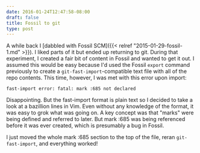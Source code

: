```yaml
---
date: 2016-01-24T12:47:58-08:00
draft: false
title: Fossil to git
type: post
---
```

A while back I [dabbled with Fossil SCM]({{< relref "2015-01-29-fossil-1.md" >}}). I liked parts of it but ended up returning to git. During that experiment,
I created a fair bit of content in Fossil and wanted to get it out. I assumed this would be easy because I'd
used the Fossil `export` command previously to create a `git-fast-import`-compatible text file with all of the
repo contents. This time, however, I was met with this error upon import:

`fast-import error: fatal: mark :685 not declared`

Disappointing. But the fast-import format is plain text so I decided to take a look at a bazillion lines in
Vim. Even without any knowledge of the format, it was easy to grok what was going on. A key concept was that
"marks" were being defined and referred to later. But mark :685 was being referenced before it was ever created,
which is presumably a bug in Fossil.

I just moved the whole mark :685 section to the top of the file, reran `git-fast-import`, and everything worked!

